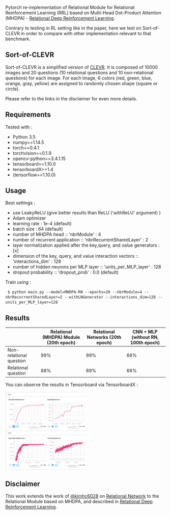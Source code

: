 Pytorch re-implementation of Relational Module for Relational Reinforcement Learning (RRL) based on Multi-Head Dot-Product Attention (MHDPA) - [Relational Deep Reinforcement Learning](https://arxiv.org/abs/1806.01830). 

Contrary to testing in RL setting like in the paper, here we test on Sort-of-CLEVR in order to compare with other implementation relevant to that benchmark.

## Sort-of-CLEVR

Sort-of-CLEVR is a simplified version of [CLEVR](http://cs.stanford.edu/people/jcjohns/clevr/). It is composed of 10000 images and 20 questions (10 relational questions and 10 non-relational questions) for each image. For each image, 6 colors (red, green, blue, orange, gray, yellow) are assigned to randomly chosen shape (square or circle).

Please refer to the links in the disclaimer for even more details.

## Requirements

Tested with :

- Python 3.5
- numpy==1.14.5
- torch==0.4.1
- torchvision==0.1.9
- opencv-python==3.4.1.15
- tensorboard==1.10.0
- tensorboardX==1.4
- (tensorflow==1.10.0)

## Usage

Best settings :
* use LeakyReLU (give better results than ReLU ('withReLU' argument) )
* Adam optimizer
* learning rate : 1e-4 (default)
* batch size : 64 (default)
* number of MHDPA head :: 'nbrModule' : 4
* number of recurrent application :: 'nbrRecurrentSharedLayer' : 2
* layer normalization applied after the key,query, and value generators : [x]
* dimension of the key, query, and value interaction vectors :: 'interactions_dim' : 128 
* number of hidden neurons per MLP layer :: 'units_per_MLP_layer' : 128
* dropout probability :: 'dropout_prob' : 0.0 (default)

Train using :

 	 $ python main.py --model=MHDPA-RN --epochs=20 --nbrModule=4 --nbrRecurrentSharedLayer=2 --withLNGenerator --interactions_dim=128 --units_per_MLP_layer=128 


## Results

| | Relational (MHDPA) Module (20th epoch) | Relational Networks (20th epoch) | CNN + MLP (without RN, 100th epoch) |
| --- | --- | --- | --- |
| Non-relational question | 99% | 99% | 66% |
| Relational question | 88% | 89% | 66% |

You can observe the results in Tensorboard via TensorboardX :

<img src="./results/result.png" width="256">


## Disclaimer

This work extends the work of [@kimhc6028](https://github.com/kimhc6028) on [Relational Network](https://github.com/kimhc6028/relational-networks) to the Relational Module based on MHDPA, and described in [Relational Deep Reinforcement Learning](https://arxiv.org/abs/1806.01830).
